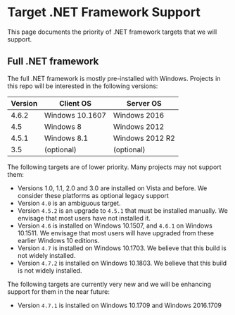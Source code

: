 Target .NET Framework Support
=============================
This page documents the priority of .NET framework targets that we will support.

Full .NET framework
-------------------
The full .NET framework is mostly pre-installed with Windows. Projects in this repo will be interested in the following versions:

| Version | Client OS       | Server OS       |
|---------|-----------------|-----------------|
| 4.6.2   | Windows 10.1607 | Windows 2016    | 
| 4.5     | Windows 8       | Windows 2012    |
| 4.5.1   | Windows 8.1     | Windows 2012 R2 |
| 3.5     | (optional)      | (optional)      |

The following targets are of lower priority. Many projects may not support them:

- Versions 1.0, 1.1, 2.0 and 3.0 are installed on Vista and before. We consider these platforms as optional legacy support
- Version `4.0` is an ambiguous target.
- Version `4.5.2` is an upgrade to `4.5.1` that must be installed manually. We envisage that most users have not installed it.
- Version `4.6` is installed on Windows 10.1507, and `4.6.1` on Windows 10.1511. We envisage that most users will have upgraded from these earlier Windows 10 editions.
- Version `4.7` is installed on Windows 10.1703. We believe that this build is not widely installed.
- Version `4.7.2` is installed on Windows 10.1803. We believe that this build is not widely installed.

The following targets are currently very new and we will be enhancing support for them in the near future:
- Version `4.7.1` is installed on Windows 10.1709 and Windows 2016.1709
